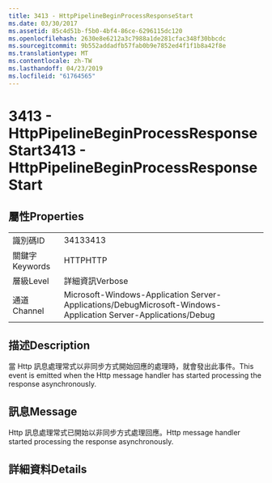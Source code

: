 ```yaml
---
title: 3413 - HttpPipelineBeginProcessResponseStart
ms.date: 03/30/2017
ms.assetid: 85c4d51b-f5b0-4bf4-86ce-6296115dc120
ms.openlocfilehash: 2630e8e6212a3c7988a1de281cfac348f30bbcdc
ms.sourcegitcommit: 9b552addadfb57fab0b9e7852ed4f1f1b8a42f8e
ms.translationtype: MT
ms.contentlocale: zh-TW
ms.lasthandoff: 04/23/2019
ms.locfileid: "61764565"
---
```

# <a name="3413---httppipelinebeginprocessresponsestart"></a><span data-ttu-id="f6cc1-102">3413 - HttpPipelineBeginProcessResponseStart</span><span class="sxs-lookup"><span data-stu-id="f6cc1-102">3413 - HttpPipelineBeginProcessResponseStart</span></span>
## <a name="properties"></a><span data-ttu-id="f6cc1-103">屬性</span><span class="sxs-lookup"><span data-stu-id="f6cc1-103">Properties</span></span>  
  
|||  
|-|-|  
|<span data-ttu-id="f6cc1-104">識別碼</span><span class="sxs-lookup"><span data-stu-id="f6cc1-104">ID</span></span>|<span data-ttu-id="f6cc1-105">3413</span><span class="sxs-lookup"><span data-stu-id="f6cc1-105">3413</span></span>|  
|<span data-ttu-id="f6cc1-106">關鍵字</span><span class="sxs-lookup"><span data-stu-id="f6cc1-106">Keywords</span></span>|<span data-ttu-id="f6cc1-107">HTTP</span><span class="sxs-lookup"><span data-stu-id="f6cc1-107">HTTP</span></span>|  
|<span data-ttu-id="f6cc1-108">層級</span><span class="sxs-lookup"><span data-stu-id="f6cc1-108">Level</span></span>|<span data-ttu-id="f6cc1-109">詳細資訊</span><span class="sxs-lookup"><span data-stu-id="f6cc1-109">Verbose</span></span>|  
|<span data-ttu-id="f6cc1-110">通道</span><span class="sxs-lookup"><span data-stu-id="f6cc1-110">Channel</span></span>|<span data-ttu-id="f6cc1-111">Microsoft-Windows-Application Server-Applications/Debug</span><span class="sxs-lookup"><span data-stu-id="f6cc1-111">Microsoft-Windows-Application Server-Applications/Debug</span></span>|  
  
## <a name="description"></a><span data-ttu-id="f6cc1-112">描述</span><span class="sxs-lookup"><span data-stu-id="f6cc1-112">Description</span></span>  
 <span data-ttu-id="f6cc1-113">當 Http 訊息處理常式以非同步方式開始回應的處理時，就會發出此事件。</span><span class="sxs-lookup"><span data-stu-id="f6cc1-113">This event is emitted when the Http message handler has started processing the response asynchronously.</span></span>  
  
## <a name="message"></a><span data-ttu-id="f6cc1-114">訊息</span><span class="sxs-lookup"><span data-stu-id="f6cc1-114">Message</span></span>  
 <span data-ttu-id="f6cc1-115">Http 訊息處理常式已開始以非同步方式處理回應。</span><span class="sxs-lookup"><span data-stu-id="f6cc1-115">Http message handler started processing the response asynchronously.</span></span>  
  
## <a name="details"></a><span data-ttu-id="f6cc1-116">詳細資料</span><span class="sxs-lookup"><span data-stu-id="f6cc1-116">Details</span></span>
